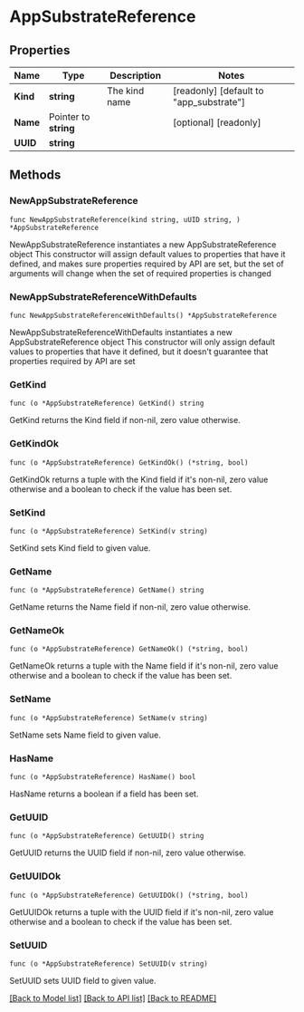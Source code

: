 # AppSubstrateReference

## Properties

Name | Type | Description | Notes
------------ | ------------- | ------------- | -------------
**Kind** | **string** | The kind name | [readonly] [default to "app_substrate"]
**Name** | Pointer to **string** |  | [optional] [readonly] 
**UUID** | **string** |  | 

## Methods

### NewAppSubstrateReference

`func NewAppSubstrateReference(kind string, uUID string, ) *AppSubstrateReference`

NewAppSubstrateReference instantiates a new AppSubstrateReference object
This constructor will assign default values to properties that have it defined,
and makes sure properties required by API are set, but the set of arguments
will change when the set of required properties is changed

### NewAppSubstrateReferenceWithDefaults

`func NewAppSubstrateReferenceWithDefaults() *AppSubstrateReference`

NewAppSubstrateReferenceWithDefaults instantiates a new AppSubstrateReference object
This constructor will only assign default values to properties that have it defined,
but it doesn't guarantee that properties required by API are set

### GetKind

`func (o *AppSubstrateReference) GetKind() string`

GetKind returns the Kind field if non-nil, zero value otherwise.

### GetKindOk

`func (o *AppSubstrateReference) GetKindOk() (*string, bool)`

GetKindOk returns a tuple with the Kind field if it's non-nil, zero value otherwise
and a boolean to check if the value has been set.

### SetKind

`func (o *AppSubstrateReference) SetKind(v string)`

SetKind sets Kind field to given value.


### GetName

`func (o *AppSubstrateReference) GetName() string`

GetName returns the Name field if non-nil, zero value otherwise.

### GetNameOk

`func (o *AppSubstrateReference) GetNameOk() (*string, bool)`

GetNameOk returns a tuple with the Name field if it's non-nil, zero value otherwise
and a boolean to check if the value has been set.

### SetName

`func (o *AppSubstrateReference) SetName(v string)`

SetName sets Name field to given value.

### HasName

`func (o *AppSubstrateReference) HasName() bool`

HasName returns a boolean if a field has been set.

### GetUUID

`func (o *AppSubstrateReference) GetUUID() string`

GetUUID returns the UUID field if non-nil, zero value otherwise.

### GetUUIDOk

`func (o *AppSubstrateReference) GetUUIDOk() (*string, bool)`

GetUUIDOk returns a tuple with the UUID field if it's non-nil, zero value otherwise
and a boolean to check if the value has been set.

### SetUUID

`func (o *AppSubstrateReference) SetUUID(v string)`

SetUUID sets UUID field to given value.



[[Back to Model list]](../README.md#documentation-for-models) [[Back to API list]](../README.md#documentation-for-api-endpoints) [[Back to README]](../README.md)


